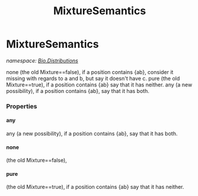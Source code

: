 ﻿---
title: MixtureSemantics
---

# MixtureSemantics
_namespace: [Bio.Distributions](N-Bio.Distributions.html)_

none (the old Mixture==false), if a position contains {ab}, consider it missing with regards to a and b, but say it doesn't have c.
 pure (the old Mixture==true), if a position contains {ab} say that it has neither.
 any (a new possibility), if a position contains {ab}, say that it has both.



### Properties

#### any
any (a new possibility), if a position contains {ab}, say that it has both.
#### none
(the old Mixture==false),
#### pure
(the old Mixture==true), if a position contains {ab} say that it has neither.

